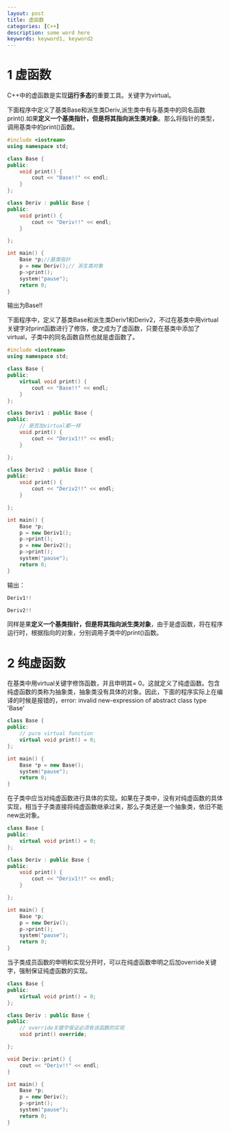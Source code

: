 ```yaml
---
layout: post
title: 虚函数
categories: [C++]
description: some word here
keywords: keyword1, keyword2
---
```


# 1 虚函数

C++中的虚函数是实现**运行多态**的重要工具。关键字为virtual。

下面程序中定义了基类Base和派生类Deriv,派生类中有与基类中的同名函数print().如果**定义一个基类指针，但是将其指向派生类对象**。那么将指针的类型，调用基类中的print()函数。

```cpp
#include <iostream>
using namespace std;

class Base {
public:
    void print() {
        cout << "Base!!" << endl;
    }
};

class Deriv : public Base {
public:
    void print() {
        cout << "Deriv!!" << endl;
    }

};

int main() {
    Base *p;//基类指针
    p = new Deriv();// 派生类对象
    p->print();
    system("pause");
    return 0;
}
```
输出为Base!!

下面程序中，定义了基类Base和派生类Deriv1和Deriv2，不过在基类中用virtual关键字对print函数进行了修饰，使之成为了虚函数，只要在基类中添加了virtual，子类中的同名函数自然也就是虚函数了。
```cpp
#include <iostream>
using namespace std;

class Base {
public:
    virtual void print() {
        cout << "Base!!" << endl;
    }
};

class Deriv1 : public Base {
public:
    // 是否加virtual都一样
    void print() {
        cout << "Deriv1!!" << endl;
    }

};

class Deriv2 : public Base {
public:
    void print() {
        cout << "Deriv2!!" << endl;
    }

};

int main() {
    Base *p;
    p = new Deriv1();
    p->print();
    p = new Deriv2();
    p->print();
    system("pause");
    return 0;
}
```
输出：
```cpp
Deriv1!!

Deriv2!!
```

同样是果**定义一个基类指针，但是将其指向派生类对象**，由于是虚函数，将在程序运行时，根据指向的对象，分别调用子类中的print()函数。

# 2 纯虚函数
在基类中用virtual关键字修饰函数，并且申明其= 0。这就定义了纯虚函数。包含纯虚函数的类称为抽象类，抽象类没有具体的对象。因此，下面的程序实际上在编译的时候是报错的，error: invalid new-expression of abstract class type 'Base'

```cpp
class Base {
public:
    // pure virtual function
    virtual void print() = 0;
};

int main() {
    Base *p = new Base();
    system("pause");
    return 0;
}

```
在子类中应当对纯虚函数进行具体的实现。如果在子类中，没有对纯虚函数的具体实现，相当于子类直接将纯虚函数继承过来，那么子类还是一个抽象类，依旧不能new出对象。



```cpp
class Base {
public:
    virtual void print() = 0;
};

class Deriv : public Base {
public:
    void print() {
        cout << "Deriv1!!" << endl;
    }

};

int main() {
    Base *p;
    p = new Deriv();
    p->print();
    system("pause");
    return 0;
}
```
当子类成员函数的申明和实现分开时，可以在纯虚函数申明之后加override关键字，强制保证纯虚函数的实现。

```cpp
class Base {
public:
    virtual void print() = 0;
};

class Deriv : public Base {
public:
    // override关键字保证必须有该函数的实现
    void print() override;

};

void Deriv::print() {
    cout << "Deriv!!" << endl;
}

int main() {
    Base *p;
    p = new Deriv();
    p->print();
    system("pause");
    return 0;
}
```


